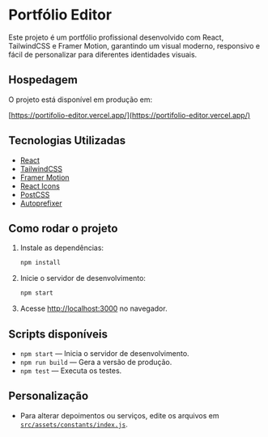 # Portfólio Editor

Este projeto é um portfólio profissional desenvolvido com React, TailwindCSS e Framer Motion, garantindo um visual moderno, responsivo e fácil de personalizar para diferentes identidades visuais.


## Hospedagem

O projeto está disponível em produção em:

[https://portifolio-editor.vercel.app/](https://portifolio-editor.vercel.app/)

## Tecnologias Utilizadas

- [React](https://react.dev/)
- [TailwindCSS](https://tailwindcss.com/)
- [Framer Motion](https://www.framer.com/motion/)
- [React Icons](https://react-icons.github.io/react-icons/)
- [PostCSS](https://postcss.org/)
- [Autoprefixer](https://github.com/postcss/autoprefixer)

## Como rodar o projeto

1. Instale as dependências:
    ```sh
    npm install
    ```
2. Inicie o servidor de desenvolvimento:
    ```sh
    npm start
    ```
3. Acesse [http://localhost:3000](http://localhost:3000) no navegador.

## Scripts disponíveis

- `npm start` — Inicia o servidor de desenvolvimento.
- `npm run build` — Gera a versão de produção.
- `npm test` — Executa os testes.

## Personalização

- Para alterar depoimentos ou serviços, edite os arquivos em [`src/assets/constants/index.js`](src/assets/constants/index.js).

